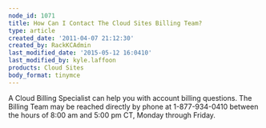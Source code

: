 ```yaml
---
node_id: 1071
title: How Can I Contact The Cloud Sites Billing Team?
type: article
created_date: '2011-04-07 21:12:30'
created_by: RackKCAdmin
last_modified_date: '2015-05-12 16:0410'
last_modified_by: kyle.laffoon
products: Cloud Sites
body_format: tinymce
---
```


A Cloud Billing Specialist can help you with account billing questions.
The Billing Team may be reached directly by phone at 1-877-934-0410
between the hours of 8:00 am and 5:00 pm CT, Monday through Friday.

